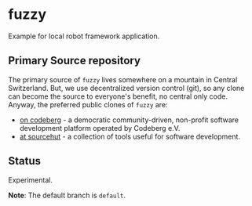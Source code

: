 # fuzzy

Example for local robot framework application.

## Primary Source repository

The primary source of `fuzzy` lives somewhere on a mountain in Central Switzerland.
But, we use decentralized version control (git), so any clone can become the source to everyone's benefit, no central only code.
Anyway, the preferred public clones of `fuzzy` are:

* [on codeberg](https://codeberg.org/sthagen/fuzzy) - a democratic community-driven, non-profit software development platform operated by Codeberg e.V.
* [at sourcehut](https://git.sr.ht/~sthagen/fuzzy) - a collection of tools useful for software development.

## Status

Experimental.

**Note**: The default branch is `default`.
